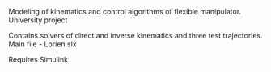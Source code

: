 Modeling of kinematics and control algorithms of flexible manipulator. University project

Contains solvers of direct and inverse kinematics and three test trajectories.
Main file - Lorien.slx

Requires Simulink
